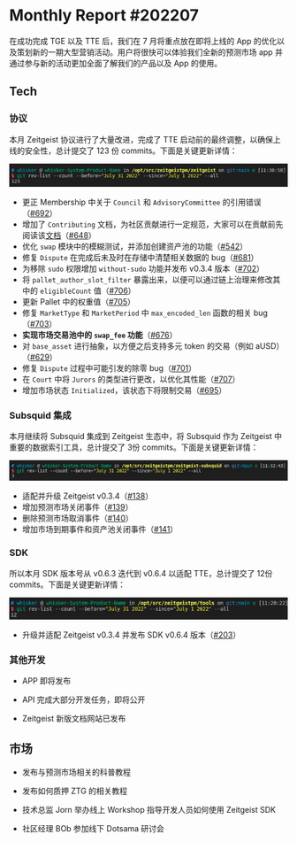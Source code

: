 # Monthly Report #202207

在成功完成 TGE 以及 TTE 后，我们在 7 月将重点放在即将上线的 App 的优化以及策划新的一期大型营销活动。用户将很快可以体验我们全新的预测市场 app 并通过参与新的活动更加全面了解我们的产品以及 App 的使用。

## Tech

### 协议

本月 Zeitgeist 协议进行了大量改进，完成了 TTE 启动前的最终调整，以确保上线的安全性，总计提交了 123 份 commits。下面是关键更新详情：

![](./../img/2022-08-02_11-31.png)

- 更正 Membership 中关于 `Council` 和 `AdvisoryCommittee` 的引用错误（[#692](https://github.com/zeitgeistpm/zeitgeist/commit/396af2afc4fac9860da4d5caca221bd9f3931c70)）
- 增加了 `Contributing` 文档，为社区贡献进行一定规范，大家可以在贡献前先阅读该[文档](https://github.com/zeitgeistpm/zeitgeist/blob/main/CONTRIBUTING.md)（[#648](https://github.com/zeitgeistpm/zeitgeist/commit/a3495993824978eaca50deaa1feab7caec466c47)）
- 优化 `swap` 模块中的模糊测试，并添加创建资产池的功能（[#542](https://github.com/zeitgeistpm/zeitgeist/commit/464180f103acb7898e82d45ba7f39087ec595c07)）
- 修复 `Dispute` 在完成后未及时在存储中清楚相关数据的 bug（[#681](https://github.com/zeitgeistpm/zeitgeist/commit/815d92af2c8d542147cb8bbe58433e820b2be85d)）
- 为移除 `sudo` 权限增加 `without-sudo` 功能并发布 v0.3.4 版本（[#702](https://github.com/zeitgeistpm/zeitgeist/commit/723171517d5c7ea94b9bb22ea9289c2dd8d7fc5f)）
- 将 `pallet_author_slot_filter` 暴露出来，以便可以通过链上治理来修改其中的 `eligibleCount` 值（[#706](https://github.com/zeitgeistpm/zeitgeist/commit/899ed47700030ce67ba404d83ea22fb981e67b0b)）
- 更新 Pallet 中的权重值（[#705](https://github.com/zeitgeistpm/zeitgeist/commit/893344f10798a51294f1bfcb6d4db251000df750)）
- 修复 `MarketType` 和 `MarketPeriod` 中 `max_encoded_len` 函数的相关 bug（[#703](https://github.com/zeitgeistpm/zeitgeist/commit/a98281e5149ef0880477f30dafd5a2b3ca54b8cc)）
- **实现市场交易池中的 `swap_fee` 功能**（[#676](https://github.com/zeitgeistpm/zeitgeist/commit/852ebea1ac6a3d5d3ec6212e01fa2b588a27a65c)）
- 对 `base_asset` 进行抽象，以方便之后支持多元 token 的交易（例如 aUSD）（[#629](https://github.com/zeitgeistpm/zeitgeist/commit/61e1bebe1415929bbdd0bfabb17ba7581e2bdf04)）
- 修复 `Dispute` 过程中可能引发的除零 bug（[#701](https://github.com/zeitgeistpm/zeitgeist/commit/87264f8130b746880dfdbc6f30bad97e662c4f95)）
- 在 `Court` 中将 `Jurors` 的类型进行更改，以优化其性能（[#707](https://github.com/zeitgeistpm/zeitgeist/commit/789d565bde29cb58836dda658def7490b1163924)）
- 增加市场状态 `Initialized`，该状态下将限制交易（[#695](https://github.com/zeitgeistpm/zeitgeist/commit/ba6efa8a2d20884bd2abb3077a341d633ee14f0d)）

### Subsquid 集成

本月继续将 Subsquid 集成到 Zeitgeist 生态中，将 Subsquid 作为 Zeitgeist 中重要的数据索引工具，总计提交了 3份 commits。下面是关键更新详情：

![](./../img/2022-08-02_11-33.png)

- 适配并升级 Zeitgeist v0.3.4（[#138](https://github.com/zeitgeistpm/zeitgeist-subsquid/commit/267514a2ea603f72acf7e0c5f85fc81ffdc61da6)）
- 增加预测市场关闭事件（[#139](https://github.com/zeitgeistpm/zeitgeist-subsquid/commit/5c783c03596f3e893152a3be4fcb6c3a4edd8e79)）
- 删除预测市场取消事件（[#140](https://github.com/zeitgeistpm/zeitgeist-subsquid/commit/24c5d238abbc76bdb2b84de9e9ea96bb77197773)）
- 增加市场到期事件和资产池关闭事件（[#141](https://github.com/zeitgeistpm/zeitgeist-subsquid/commit/831c4a59d51a06186a3f46b425443f1ad4dcd430)）

### SDK

所以本月 SDK 版本号从 v0.6.3 迭代到 v0.6.4 以适配 TTE，总计提交了 12份 commits。下面是关键更新详情：

![](./../img/2022-08-02_11-28.png)

- 升级并适配 Zeitgeist v0.3.4 并发布 SDK v0.6.4 版本（[#203](https://github.com/zeitgeistpm/tools/commit/8488e9aaee0782c88143e6bb6b18298297a0c6c6)）

### 其他开发

- APP 即将发布

- API 完成大部分开发任务，即将公开

- Zeitgeist 新版文档网站已发布

## 市场

- 发布与预测市场相关的科普教程

- 发布如何质押 ZTG 的相关教程

- 技术总监 Jorn 举办线上 Workshop 指导开发人员如何使用 Zeitgeist SDK

- 社区经理 BOb 参加线下 Dotsama 研讨会
